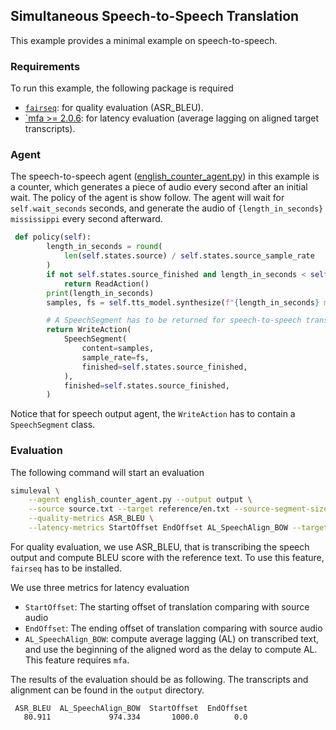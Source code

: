 ## Simultaneous Speech-to-Speech Translation

This example provides a minimal example on speech-to-speech.

### Requirements

To run this example, the following package is required

- [`fairseq`](https://github.com/facebookresearch/fairseq): for quality evaluation (ASR_BLEU).
- [`mfa >= 2.0.6](https://montreal-forced-aligner.readthedocs.io/en/latest/getting_started.html): for latency evaluation (average lagging on aligned target transcripts).

### Agent

The speech-to-speech agent ([english_counter_agent.py](english_counter_agent.py)) in this example is a counter, which generates a piece of audio every second after an initial wait.
The policy of the agent is show follow. The agent will wait for `self.wait_seconds` seconds,
and generate the audio of `{length_in_seconds} mississippi` every second afterward.

```python
 def policy(self):
        length_in_seconds = round(
            len(self.states.source) / self.states.source_sample_rate
        )
        if not self.states.source_finished and length_in_seconds < self.wait_seconds:
            return ReadAction()
        print(length_in_seconds)
        samples, fs = self.tts_model.synthesize(f"{length_in_seconds} mississippi")

        # A SpeechSegment has to be returned for speech-to-speech translation system
        return WriteAction(
            SpeechSegment(
                content=samples,
                sample_rate=fs,
                finished=self.states.source_finished,
            ),
            finished=self.states.source_finished,
        )
```

Notice that for speech output agent, the `WriteAction` has to contain a `SpeechSegment` class.

### Evaluation

The following command will start an evaluation

```bash
simuleval \
    --agent english_counter_agent.py --output output \
    --source source.txt --target reference/en.txt --source-segment-size 1000\
    --quality-metrics ASR_BLEU \
    --latency-metrics StartOffset EndOffset AL_SpeechAlign_BOW --target-speech-lang en
```

For quality evaluation, we use ASR_BLEU, that is transcribing the speech output and compute BLEU score with the reference text. To use this feature, `fairseq` has to be installed.

We use three metrics for latency evaluation

- `StartOffset`: The starting offset of translation comparing with source audio
- `EndOffset`: The ending offset of translation comparing with source audio
- `AL_SpeechAlign_BOW`: compute average lagging (AL) on transcribed text, and use the beginning of the aligned word as the delay to compute AL. This feature requires `mfa`.

The results of the evaluation should be as following. The transcripts and alignment can be found in the `output` directory.

```
 ASR_BLEU  AL_SpeechAlign_BOW  StartOffset  EndOffset
   80.911             974.334       1000.0        0.0
```
